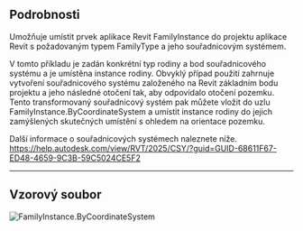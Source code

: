 ## Podrobnosti
Umožňuje umístit prvek aplikace Revit FamilyInstance do projektu aplikace Revit s požadovaným typem FamilyType a jeho souřadnicovým systémem.

V tomto příkladu je zadán konkrétní typ rodiny a bod souřadnicového systému a je umístěna instance rodiny.
Obvyklý případ použití zahrnuje vytvoření souřadnicového systému založeného na Revit základním bodu projektu a jeho následné otočení tak, aby odpovídalo otočení pozemku. Tento transformovaný souřadnicový systém pak můžete vložit do uzlu FamilyInstance.ByCoordinateSystem a umístit instance rodiny do jejich zamýšlených skutečných umístění s ohledem na orientace pozemku.

Další informace o souřadnicových systémech naleznete níže.
https://help.autodesk.com/view/RVT/2025/CSY/?guid=GUID-68611F67-ED48-4659-9C3B-59C5024CE5F2
___
## Vzorový soubor

![FamilyInstance.ByCoordinateSystem](./Revit.Elements.FamilyInstance.ByCoordinateSystem_img.jpg)
